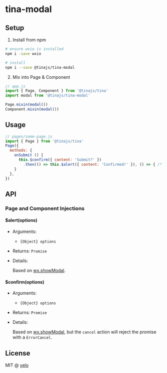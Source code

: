 # tina-modal

## Setup
1. Install from npm
```bash
# ensure wxio is installed
npm i -save wxio

# install
npm i --save @tinajs/tina-modal
```

2. Mix into Page & Component
```javascript
// app.js
import { Page, Component } from '@tinajs/tina'
import modal from '@tinajs/tina-modal'

Page.mixin(modal())
Component.mixin(modal())
```

## Usage
```javascript
// pages/some-page.js
import { Page } from '@tinajs/tina'
Page({
  methods: {
    onSubmit () {
      this.$confirm({ content: 'Submit?' })
        .then(() => this.$alert({ content: 'Confirmed!' }), () => { /* ignore the cancel error */ })
    }
  },
})
```

## API
### Page and Component Injections
#### $alert(options)
- Arguments:
  - ``{Object} options``
- Returns: ``Promise``
- Details:

  Based on [wx.showModal](https://mp.weixin.qq.com/debug/wxadoc/dev/api/api-react.html#wxshowmodalobject).

#### $confirm(options)
- Arguments:
  - ``{Object} options``
- Returns: ``Promise``
- Details:

  Based on [wx.showModal](https://mp.weixin.qq.com/debug/wxadoc/dev/api/api-react.html#wxshowmodalobject),
  but the ``cancel`` action will reject the promise with a ``ErrorCancel``.

## License
MIT @ [yelo](https://github.com/imyelo)
